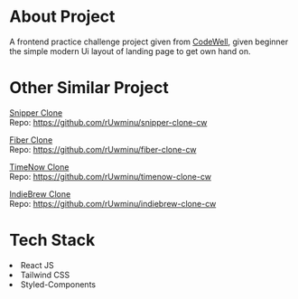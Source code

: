 # About Project

A frontend practice challenge project given from <a href='https://www.codewell.cc/'>CodeWell</a>, 
given beginner the simple modern Ui layout of landing page to get own hand on.

# Other Similar Project

<a href='https://ruwminu.github.io/snipper-clone-cw/'>Snipper Clone</a> <br/>
Repo: https://github.com/rUwminu/snipper-clone-cw

<a href='https://ruwminu.github.io/fiber-clone-cw/'>Fiber Clone</a> <br/>
Repo: https://github.com/rUwminu/fiber-clone-cw

<a href='https://ruwminu.github.io/timenow-clone-cw/'>TimeNow Clone</a> <br/>
Repo: https://github.com/rUwminu/timenow-clone-cw

<a href='https://ruwminu.github.io/indiebrew-clone-cw/'>IndieBrew Clone</a> <br/>
Repo: https://github.com/rUwminu/indiebrew-clone-cw

# Tech Stack

<li>React JS</li>
<li>Tailwind CSS</li>
<li>Styled-Components</li>

